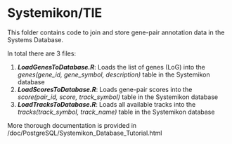 # Systemikon/TIE
This folder contains code to join and store gene-pair annotation data in the Systems Database.

In total there are 3 files:

1. ***LoadGenesToDatabase.R***: Loads the list of genes (LoG) into the *genes(gene\_id, gene\_symbol, description)* table in the Systemikon database
2. ***LoadScoresToDatabase.R***: Loads gene-pair scores into the *score(pair\_id, score, track\_symbol)* table in the Systemikon database
3. ***LoadTracksToDatabase.R***: Loads all available tracks into the *tracks(track\_symbol, track\_name)* table in the Systemikon database

More thorough documentation is provided in /doc/PostgreSQL/Systemikon\_Database\_Tutorial.html